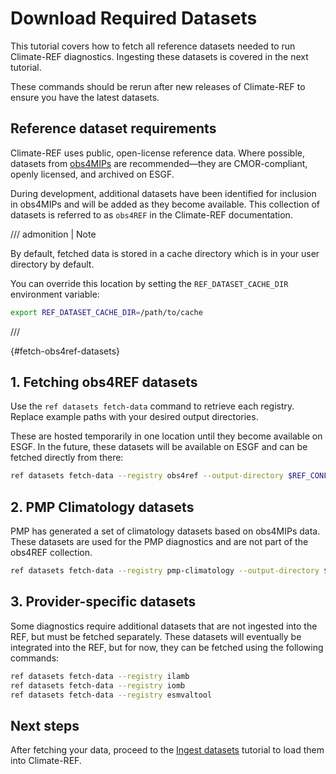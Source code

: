# Download Required Datasets

This tutorial covers how to fetch all reference datasets needed to run Climate-REF diagnostics. Ingesting these datasets is covered in the next tutorial.

These commands should be rerun after new releases of Climate-REF to ensure you have the latest datasets.

## Reference dataset requirements

Climate-REF uses public, open-license reference data.
Where possible, datasets from [obs4MIPs](https://pcmdi.github.io/obs4MIPs/) are recommended—they are CMOR-compliant, openly licensed, and archived on ESGF.

During development, additional datasets have been identified for inclusion in obs4MIPs and will be added as they become available.
This collection of datasets is referred to as `obs4REF` in the Climate-REF documentation.

/// admonition | Note

By default, fetched data is stored in a cache directory which is in your user directory by default.

You can override this location by setting the `REF_DATASET_CACHE_DIR` environment variable:

```bash
export REF_DATASET_CACHE_DIR=/path/to/cache
```

///

[](){#fetch-obs4ref-datasets}
## 1. Fetching obs4REF datasets

Use the `ref datasets fetch-data` command to retrieve each registry. Replace example paths with your desired output directories.

These are hosted temporarily in one location until they become available on ESGF.
In the future, these datasets will be available on ESGF and can be fetched directly from there:

```bash
ref datasets fetch-data --registry obs4ref --output-directory $REF_CONFIGURATION/datasets/obs4ref
```

## 2. PMP Climatology datasets

PMP has generated a set of climatology datasets based on obs4MIPs data.
These datasets are used for the PMP diagnostics and are not part of the obs4REF collection.

```bash
ref datasets fetch-data --registry pmp-climatology --output-directory $REF_CONFIGURATION/datasets/pmp-climatology
```

## 3. Provider-specific datasets

Some diagnostics require additional datasets that are not ingested into the REF,
but must be fetched separately.
These datasets will eventually be integrated into the REF, but for now, they can be fetched using the following commands:


```bash
ref datasets fetch-data --registry ilamb
ref datasets fetch-data --registry iomb
ref datasets fetch-data --registry esmvaltool
```

[//]: # (TOODO: Add links to CLI reference once available)
[//]: # (For more options and details, see the [Datasets CLI reference]&#40;../how-to-guides/ingest-datasets.md&#41;.)

## Next steps

After fetching your data, proceed to the [Ingest datasets](03-ingest.md) tutorial to load them into Climate-REF.
